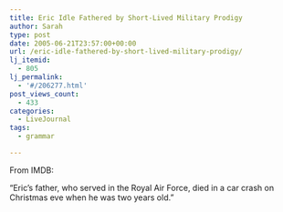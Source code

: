```yaml
---
title: Eric Idle Fathered by Short-Lived Military Prodigy
author: Sarah
type: post
date: 2005-06-21T23:57:00+00:00
url: /eric-idle-fathered-by-short-lived-military-prodigy/
lj_itemid:
  - 805
lj_permalink:
  - '#/206277.html'
post_views_count:
  - 433
categories:
  - LiveJournal
tags:
  - grammar

---
```

From IMDB:

&#8220;Eric&#8217;s father, who served in the Royal Air Force, died in a car crash on Christmas eve when he was two years old.&#8221;